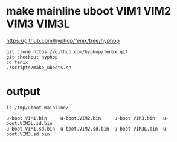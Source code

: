 # make mainline uboot VIM1 VIM2 VIM3 VIM3L

https://github.com/hyphop/fenix/tree/hyphop

    git clone https://github.com/hyphop/fenix.git
    git checkout hyphop
    cd fenix
    ./scripts/make_uboots.sh

# output

    ls /tmp/uboot-mainline/ 

    u-boot.VIM1.bin     u-boot.VIM2.bin     u-boot.VIM3.bin   u-boot.VIM3L.sd.bin
    u-boot.VIM1.sd.bin  u-boot.VIM2.sd.bin  u-boot.VIM3L.bin  u-boot.VIM3.sd.bin

    